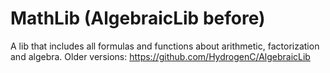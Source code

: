 # MathLib (AlgebraicLib before)
A lib that includes all formulas and functions about arithmetic, factorization and algebra. 
Older versions: https://github.com/HydrogenC/AlgebraicLib

